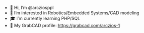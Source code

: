 - 👋 Hi, I’m @arcziosppl
- 👀 I’m interested in Robotics/Embedded Systems/CAD modeling
- 🎓 I’m currently learning PHP/SQL
- 🔩 My GrabCAD profile: https://grabcad.com/arczios-1



